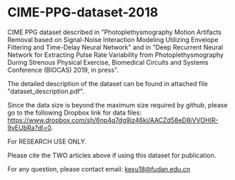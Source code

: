 # CIME-PPG-dataset-2018
CIME PPG dataset described in "Photoplethysmography Motion Artifacts Removal based on Signal-Noise Interaction Modeling Utilizing Envelope Filtering and Time-Delay Neural Network" and in "Deep Recurrent Neural Network for Extracting Pulse Rate Variability from Photoplethysmography During Strenous Physical Exercise, Biomedical Circuits and Systems Conference (BIOCAS) 2019, in press".

The detailed description of the dataset can be found in attached file "dataset_description.pdf".

Since the data size is beyond the maximum size required by github, please go to the following Dropbox link for data files: https://www.dropbox.com/sh/6np4q7dg9iz46ki/AACZd58eD8iVVOHIR-9vEUbRa?dl=0.

For RESEARCH USE ONLY.

Please cite the TWO articles above if using this dataset for publication.

For any question, please contact email: kexu18@fudan.edu.cn
